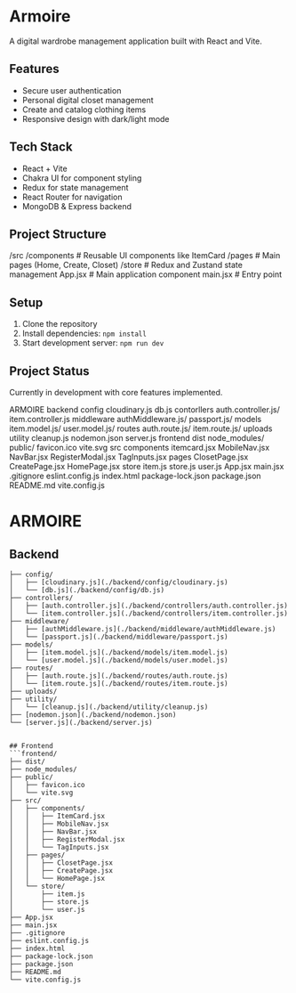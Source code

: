 # Armoire

A digital wardrobe management application built with React and Vite.

## Features
- Secure user authentication
- Personal digital closet management
- Create and catalog clothing items
- Responsive design with dark/light mode

## Tech Stack
- React + Vite
- Chakra UI for component styling
- Redux for state management
- React Router for navigation
- MongoDB & Express backend

## Project Structure
/src
  /components      # Reusable UI components like ItemCard
  /pages          # Main pages (Home, Create, Closet)
  /store          # Redux and Zustand state management
  App.jsx         # Main application component
  main.jsx        # Entry point

## Setup
1. Clone the repository
2. Install dependencies: `npm install`
3. Start development server: `npm run dev`

## Project Status
Currently in development with core features implemented.

ARMOIRE
backend
  config
    cloudinary.js
    db.js
  contorllers
    auth.controller.js/
    item.controller.js
  middleware
    authMiddleware.js/
    passport.js/
  models
    item.model.js/
    user.model.js/
  routes
    auth.route.js/
    item.route.js/
  uploads
  utility
    cleanup.js
  nodemon.json
  server.js
frontend
  dist
  node_modules/
  public/
    favicon.ico
    vite.svg
  src
    components
      itemcard.jsx
      MobileNav.jsx
      NavBar.jsx
      RegisterModal.jsx
      TagInputs.jsx
    pages
      ClosetPage.jsx
      CreatePage.jsx
      HomePage.jsx
    store
      item.js
      store.js
      user.js
  App.jsx
  main.jsx
  .gitignore
  eslint.config.js
  index.html
  package-lock.json
  package.json
  README.md
  vite.config.js
  
# ARMOIRE

## Backend
```./backend/
├── config/
│   ├── [cloudinary.js](./backend/config/cloudinary.js)
│   └── [db.js](./backend/config/db.js)
├── controllers/
│   ├── [auth.controller.js](./backend/controllers/auth.controller.js)
│   └── [item.controller.js](./backend/controllers/item.controller.js)
├── middleware/
│   ├── [authMiddleware.js](./backend/middleware/authMiddleware.js)
│   └── [passport.js](./backend/middleware/passport.js)
├── models/
│   ├── [item.model.js](./backend/models/item.model.js)
│   └── [user.model.js](./backend/models/user.model.js)
├── routes/
│   ├── [auth.route.js](./backend/routes/auth.route.js)
│   └── [item.route.js](./backend/routes/item.route.js)
├── uploads/
├── utility/
│   └── [cleanup.js](./backend/utility/cleanup.js)
├── [nodemon.json](./backend/nodemon.json)
└── [server.js](./backend/server.js)


## Frontend
```frontend/
├── dist/
├── node_modules/
├── public/
│   ├── favicon.ico
│   └── vite.svg
├── src/
│   ├── components/
│   │   ├── ItemCard.jsx
│   │   ├── MobileNav.jsx
│   │   ├── NavBar.jsx
│   │   ├── RegisterModal.jsx
│   │   └── TagInputs.jsx
│   ├── pages/
│   │   ├── ClosetPage.jsx
│   │   ├── CreatePage.jsx
│   │   └── HomePage.jsx
│   └── store/
│       ├── item.js
│       ├── store.js
│       └── user.js
├── App.jsx
├── main.jsx
├── .gitignore
├── eslint.config.js
├── index.html
├── package-lock.json
├── package.json
├── README.md
└── vite.config.js